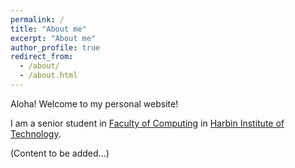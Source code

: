 ```yaml
---
permalink: /
title: "About me"
excerpt: "About me"
author_profile: true
redirect_from: 
  - /about/
  - /about.html
---
```


Aloha! Welcome to my personal website! 

I am a senior student in [Faculty of Computing](https://computing.hit.edu.cn/) in [Harbin Institute of Technology](https://www.hit.edu.cn/).

(Content to be added...)